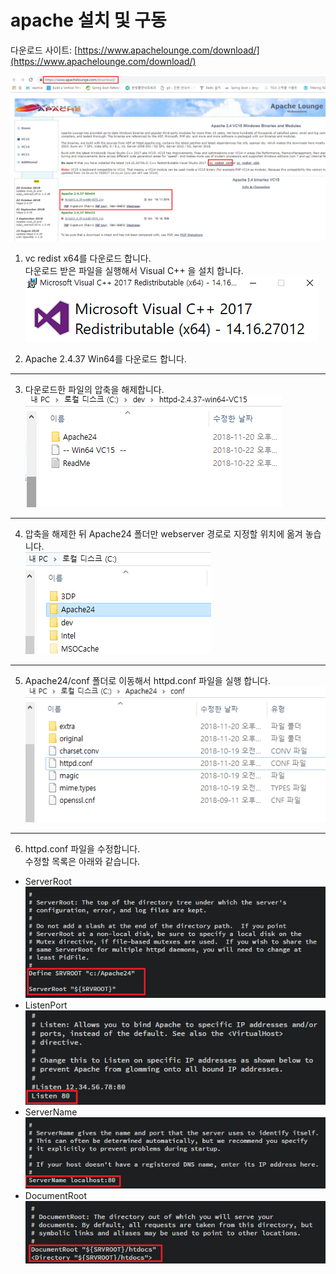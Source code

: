 
# apache 설치 및 구동
다운로드 사이트: [https://www.apachelounge.com/download/](https://www.apachelounge.com/download/)  

![apache](https://github.com/ixtears23/docs/blob/master/webserver/apache/img/apache01.PNG?raw=true)  

1. vc redist x64를 다운로드 합니다.  
  다운로드 받은 파일을 실행해서 Visual C++ 을 설치 합니다.  
  ![apache](https://github.com/ixtears23/docs/blob/master/webserver/apache/img/apache02.PNG?raw=true)  

2. Apache 2.4.37 Win64를 다운로드 합니다.  

---

3. 다운로드한 파일의 압축을 해제합니다.  
![apache](https://github.com/ixtears23/docs/blob/master/webserver/apache/img/apache07.PNG?raw=true)  

---

4. 압축을 해제한 뒤 Apache24 폴더만 webserver 경로로 지정할 위치에 옮겨 놓습니다.  
![apache](https://github.com/ixtears23/docs/blob/master/webserver/apache/img/apache08.PNG?raw=true)  

---

5. Apache24/conf 폴더로 이동해서 httpd.conf 파일을 실행 합니다.  
![apache](https://github.com/ixtears23/docs/blob/master/webserver/apache/img/apache09.PNG?raw=true)

---

6. httpd.conf 파일을 수정합니다.  
수정할 목록은 아래와 같습니다.
 - ServerRoot  
 ![apache](https://github.com/ixtears23/docs/blob/master/webserver/apache/img/apache03.PNG?raw=true)
 - ListenPort
 ![apache](https://github.com/ixtears23/docs/blob/master/webserver/apache/img/apache04.PNG?raw=true)
 - ServerName
 ![apache](https://github.com/ixtears23/docs/blob/master/webserver/apache/img/apache05.PNG?raw=true)
 - DocumentRoot
![apache](https://github.com/ixtears23/docs/blob/master/webserver/apache/img/apache06.PNG?raw=true)





